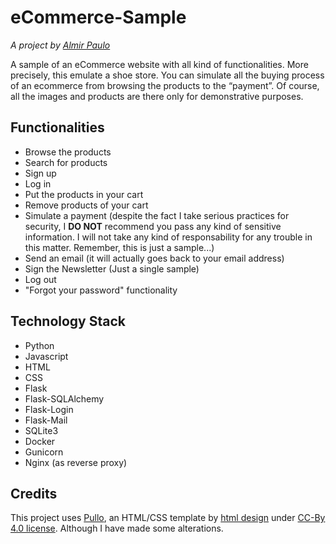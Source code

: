 # eCommerce-Sample
*A project by [Almir Paulo](https://github.com/AlmirPaulo)*

A sample of an eCommerce website with all kind of functionalities. More precisely, this emulate a shoe store. You can simulate all the buying process of an ecommerce from browsing the products to the “payment”. Of course, all the images and products are there only for demonstrative purposes.

## Functionalities

* Browse the products
* Search for products
* Sign up 
* Log in 
* Put the products in your cart
* Remove products of your cart 
* Simulate a payment (despite the fact I take serious practices for security, I **DO NOT** recommend you pass any kind of sensitive information. I will not take any kind of responsability for any trouble in this matter. Remember, this is just a sample...) 
* Send an email (it will actually goes back to your email address)
* Sign the Newsletter (Just a single sample)
* Log out
* "Forgot your password" functionality

## Technology Stack
* Python
* Javascript
* HTML
* CSS
* Flask
* Flask-SQLAlchemy
* Flask-Login
* Flask-Mail
* SQLite3
* Docker
* Gunicorn
* Nginx (as reverse proxy)

## Credits
This project uses [Pullo](https://html.design/download/pullo-shoes-shop-template/), an HTML/CSS template by [html design](https://html.design/) under [CC-By 4.0 license](https://creativecommons.org/licenses/by/4.0/). Although I have made  some alterations. 

